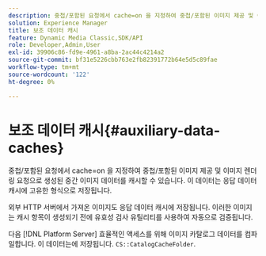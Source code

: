 ```yaml
---
description: 중첩/포함된 요청에서 cache=on 을 지정하여 중첩/포함된 이미지 제공 및 이미지 렌더링 요청으로 생성된 중간 이미지 데이터를 캐시할 수 있습니다. 이 데이터는 응답 데이터 캐시에 고유한 형식으로 저장됩니다.
solution: Experience Manager
title: 보조 데이터 캐시
feature: Dynamic Media Classic,SDK/API
role: Developer,Admin,User
exl-id: 39906c86-fd9e-4961-a8ba-2ac44c4214a2
source-git-commit: bf31e5226cbb763e2fb82391772b64e5d5c89fae
workflow-type: tm+mt
source-wordcount: '122'
ht-degree: 0%

---
```


# 보조 데이터 캐시{#auxiliary-data-caches}

중첩/포함된 요청에서 cache=on 을 지정하여 중첩/포함된 이미지 제공 및 이미지 렌더링 요청으로 생성된 중간 이미지 데이터를 캐시할 수 있습니다. 이 데이터는 응답 데이터 캐시에 고유한 형식으로 저장됩니다.

외부 HTTP 서버에서 가져온 이미지도 응답 데이터 캐시에 저장됩니다. 이러한 이미지는 캐시 항목이 생성되기 전에 유효성 검사 유틸리티를 사용하여 자동으로 검증됩니다.

다음 [!DNL Platform Server] 효율적인 액세스를 위해 이미지 카탈로그 데이터를 컴파일합니다. 이 데이터는에 저장됩니다. `CS::CatalogCacheFolder`.
